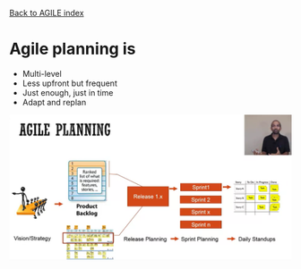 [Back to AGILE index](manifesto.md)

# Agile planning is 
* Multi-level
* Less upfront but frequent
* Just enough, just in time
* Adapt and replan

![Agile planning](img/AgilePlanning.png "Agile Planning")